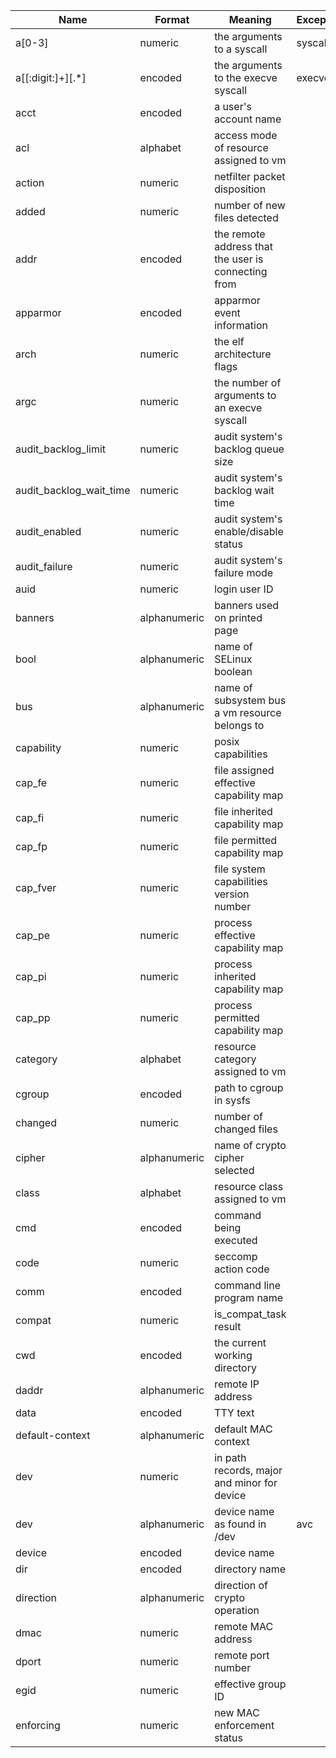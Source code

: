 | **Name**             | **Format**    | **Meaning**                                      | **Exception**                                  |
|-----------------------|---------------|--------------------------------------------------|-----------------------------------------------|
| a[0-3]               | numeric       | the arguments to a syscall                       | syscall                                       |
| a[[:digit:]+][.*]    | encoded       | the arguments to the execve syscall             | execve                                       |
| acct                 | encoded       | a user's account name                           |                                               |
| acl                  | alphabet      | access mode of resource assigned to vm          |                                               |
| action               | numeric       | netfilter packet disposition                    |                                               |
| added                | numeric       | number of new files detected                    |                                               |
| addr                 | encoded       | the remote address that the user is connecting from |                                               |
| apparmor             | encoded       | apparmor event information                      |                                               |
| arch                 | numeric       | the elf architecture flags                      |                                               |
| argc                 | numeric       | the number of arguments to an execve syscall    |                                               |
| audit_backlog_limit  | numeric       | audit system's backlog queue size               |                                               |
| audit_backlog_wait_time | numeric    | audit system's backlog wait time                |                                               |
| audit_enabled        | numeric       | audit system's enable/disable status            |                                               |
| audit_failure        | numeric       | audit system's failure mode                     |                                               |
| auid                 | numeric       | login user ID                                   |                                               |
| banners              | alphanumeric  | banners used on printed page                   |                                               |
| bool                 | alphanumeric  | name of SELinux boolean                        |                                               |
| bus                  | alphanumeric  | name of subsystem bus a vm resource belongs to |                                               |
| capability           | numeric       | posix capabilities                              |                                               |
| cap_fe               | numeric       | file assigned effective capability map          |                                               |
| cap_fi               | numeric       | file inherited capability map                   |                                               |
| cap_fp               | numeric       | file permitted capability map                   |                                               |
| cap_fver             | numeric       | file system capabilities version number         |                                               |
| cap_pe               | numeric       | process effective capability map                |                                               |
| cap_pi               | numeric       | process inherited capability map                |                                               |
| cap_pp               | numeric       | process permitted capability map                |                                               |
| category             | alphabet      | resource category assigned to vm                |                                               |
| cgroup               | encoded       | path to cgroup in sysfs                         |                                               |
| changed              | numeric       | number of changed files                         |                                               |
| cipher               | alphanumeric  | name of crypto cipher selected                  |                                               |
| class                | alphabet      | resource class assigned to vm                   |                                               |
| cmd                  | encoded       | command being executed                          |                                               |
| code                 | numeric       | seccomp action code                             |                                               |
| comm                 | encoded       | command line program name                       |                                               |
| compat               | numeric       | is_compat_task result                           |                                               |
| cwd                  | encoded       | the current working directory                   |                                               |
| daddr                | alphanumeric  | remote IP address                               |                                               |
| data                 | encoded       | TTY text                                        |                                               |
| default-context      | alphanumeric  | default MAC context                             |                                               |
| dev                  | numeric       | in path records, major and minor for device     |                                               |
| dev                  | alphanumeric  | device name as found in /dev                    | avc                                           |
| device               | encoded       | device name                                     |                                               |
| dir                  | encoded       | directory name                                  |                                               |
| direction            | alphanumeric  | direction of crypto operation                  |                                               |
| dmac                 | numeric       | remote MAC address                              |                                               |
| dport                | numeric       | remote port number                              |                                               |
| egid                 | numeric       | effective group ID                              |                                               |
| enforcing            | numeric       | new MAC enforcement status                      |

